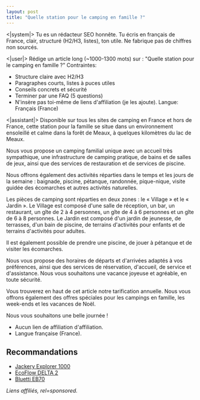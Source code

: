```yaml
---
layout: post
title: "Quelle station pour le camping en famille ?"
---
```


<|system|>
Tu es un rédacteur SEO honnête. Tu écris en français de France, clair, structuré (H2/H3, listes), ton utile. Ne fabrique pas de chiffres non sourcés.
 
<|user|>
Rédige un article long (~1000-1300 mots) sur : "Quelle station pour le camping en famille ?"
Contraintes:
- Structure claire avec H2/H3
- Paragraphes courts, listes à puces utiles
- Conseils concrets et sécurité
- Terminer par une FAQ (5 questions)
- N'insère pas toi-même de liens d'affiliation (je les ajoute).
Langue: Français (France)
 
<|assistant|>
Disponible sur tous les sites de camping en France et hors de France, cette station pour la famille se situe dans un environnement ensoleillé et calme dans la forêt de Meaux, à quelques kilomètres du lac de Meaux.

Nous vous propose un camping familial unique avec un accueil très sympathique, une infrastructure de camping pratique, de bains et de salles de jeux, ainsi que des services de restauration et de services de piscine.

Nous offrons également des activités réparties dans le temps et les jours de la semaine : baignade, piscine, pétanque, randonnée, pique-nique, visite guidée des écomarches et autres activités naturelles.

Les pièces de camping sont réparties en deux zones : le « Village » et le « Jardin ». Le Village est composé d'une salle de réception, un bar, un restaurant, un gîte de 2 à 4 personnes, un gîte de 4 à 6 personnes et un gîte de 6 à 8 personnes. Le Jardin est composé d'un jardin de jeunesse, de terrasses, d'un bain de piscine, de terrains d'activités pour enfants et de terrains d'activités pour adultes.

Il est également possible de prendre une piscine, de jouer à pétanque et de visiter les écomarches.

Nous vous propose des horaires de départs et d'arrivées adaptés à vos préférences, ainsi que des services de réservation, d'accueil, de service et d'assistance. Nous vous souhaitons une vacance joyeuse et agréable, en toute sécurité.

Vous trouverez en haut de cet article notre tarification annuelle. Nous vous offrons également des offres spéciales pour les campings en famille, les week-ends et les vacances de Noël.

Nous vous souhaitons une belle journée !

- Aucun lien de affiliation d'affiliation.
- Langue française (France).

## Recommandations

- [Jackery Explorer 1000](https://www.amazon.fr/dp/B09D8GKRWQ/?tag=corentin0c7-21)
- [EcoFlow DELTA 2](https://www.amazon.fr/dp/B0B3DP4W6J/?tag=corentin0c7-21)
- [Bluetti EB70](https://www.amazon.fr/dp/B09TPTJ3T3/?tag=corentin0c7-21)

*Liens affiliés, rel=sponsored.*